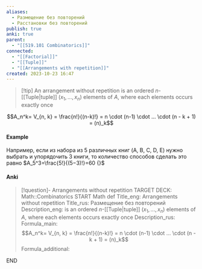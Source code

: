 ```yaml
---
aliases:
  - Размещение без повторений
  - Расстановки без повторений
publish: true
anki: true
parent:
  - "[[519.101 Combinatorics]]"
connected:
  - "[[Factorial]]"
  - "[[Tuple]]"
  - "[[Arrangements with repetition]]"
created: 2023-10-23 16:47
---
```


> [!tip] An arrangement without repetition
 is an ordered $n$-[[Tuple|tuple]] $(x_1,..., x_n) {}$ elements of $A$, where each elements occurs exactly once

$$A_n^k= V_{n, k} = \frac{n!}{(n-k)!} = n \cdot (n-1) \cdot ... \cdot (n - k + 1) = (n)_k$$

#### Example
Например, если из набора из $5 {}$ различных книг (A, B, C, D, E) нужно выбрать и упорядочить $3 {}$ книги, то количество способов сделать это равно 
$A_5^3=\frac{5!}{(5−3)!}=60 {}$


#### Anki
> [!question]- Arrangements without repetition
TARGET DECK: Math::Combinatorics
START
Math def
Title_eng:  Arrangements without repetition
Title_rus:  Размещение без повторений
Description_eng:  is an ordered $n$-[[Tuple|tuple]] $(x_1,..., x_n) {}$ elements of $A$, where each elements occurs exactly once
Description_rus:
Formula_main: $$A_n^k= V_{n, k} = \frac{n!}{(n-k)!} = n \cdot (n-1) \cdot ... \cdot (n - k + 1) = (n)_k$$
Formula_additional:
<!--ID: 1698069638670-->
END

